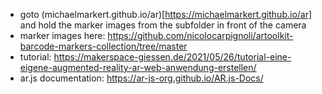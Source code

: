 - goto (michaelmarkert.github.io/ar)[https://michaelmarkert.github.io/ar] and hold the marker images from the subfolder in front of the camera
- marker images here: https://github.com/nicolocarpignoli/artoolkit-barcode-markers-collection/tree/master
- tutorial: https://makerspace-giessen.de/2021/05/26/tutorial-eine-eigene-augmented-reality-ar-web-anwendung-erstellen/
- ar.js documentation: https://ar-js-org.github.io/AR.js-Docs/

